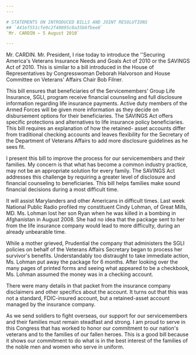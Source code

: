 ```yaml
---
---

# STATEMENTS ON INTRODUCED BILLS AND JOINT RESOLUTIONS
## `441ef551cfe9c2f40095c0a35b6fbee8`
`Mr. CARDIN — 5 August 2010`

---
```



Mr. CARDIN. Mr. President, I rise today to introduce the ''Securing 
America's Veterans Insurance Needs and Goals Act of 2010 or the SAVINGS 
Act of 2010. This is similar to a bill introduced in the House of 
Representatives by Congresswoman Deborah Halvorson and House Committee 
on Veterans' Affairs Chair Bob Filner.

This bill ensures that beneficiaries of the Servicemembers' Group 
Life Insurance, SGLI, program receive financial counseling and full 
disclosure information regarding life insurance payments. Active duty 
members of the Armed Forces will be given more information as they 
decide on disbursement options for their beneficiaries. The SAVINGS Act 
offers specific protections and alternatives to life insurance policy 
beneficiaries. This bill requires an explanation of how the retained-
asset accounts differ from traditional checking accounts and leaves 
flexibility for the Secretary of the Department of Veterans Affairs to 
add more disclosure guidelines as he sees fit.

I present this bill to improve the process for our servicemembers and 
their families. My concern is that what has become a common industry 
practice, may not be an appropriate solution for every family. The 
SAVINGS Act addresses this challenge by requiring a greater level of 
disclosure and financial counseling to beneficiaries. This bill helps 
families make sound financial decisions during a most difficult time.

It will assist Marylanders and other Americans in difficult times. 
Last week National Public Radio profiled my constituent Cindy Lohman, 
of Great Mills, MD. Ms. Lohman lost her son Ryan when he was killed in 
a bombing in Afghanistan in August 2008. She had no idea that the 
package sent to her from the life insurance company would lead to more 
difficulty, during an already unbearable time.

While a mother grieved, Prudential the company that administers the 
SGLI policies on behalf of the Veterans Affairs Secretary began to 
process her survivor's benefits. Understandably too distraught to take 
immediate action, Ms. Lohman put away the package for 6 months. After 
looking over the many pages of printed forms and seeing what appeared 
to be a checkbook, Ms. Lohman assumed the money was in a checking 
account.

There were many details in that packet from the insurance company 
disclaimers and other specifics about the account. It turns out that 
this was not a standard, FDIC-insured account, but a retained-asset 
account managed by the insurance company.

As we send soldiers to fight overseas, our support for our 
servicemembers and their families must remain steadfast and strong. I 
am proud to serve in this Congress that has worked to honor our 
commitment to our nation's veterans and to the families of our fallen 
heroes. This is a good bill because it shows our commitment to do what 
is in the best interest of the families of the noble men and women who 
serve in uniform.